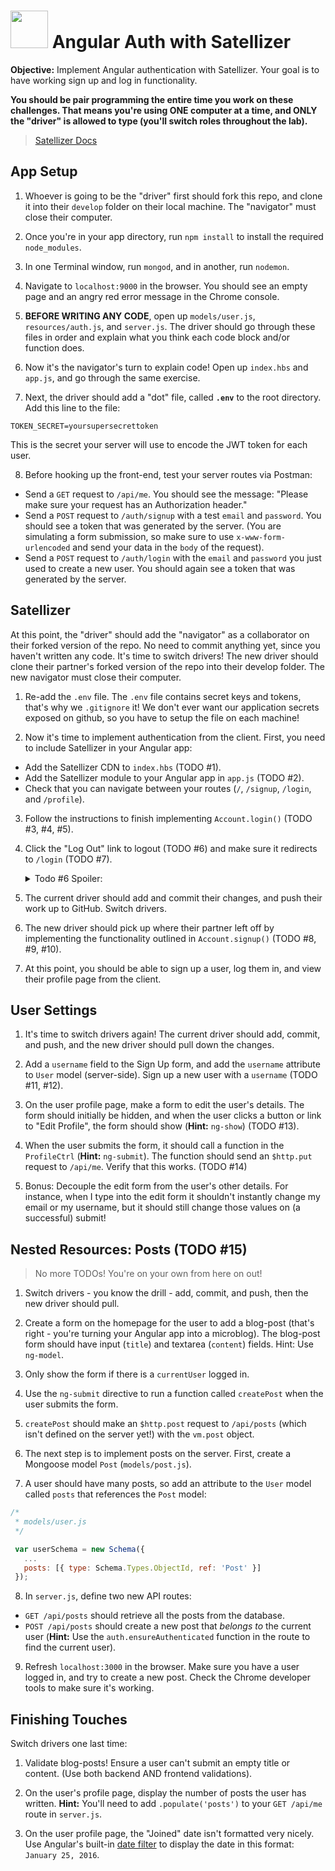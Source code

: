 # <img src="https://cloud.githubusercontent.com/assets/7833470/10899314/63829980-8188-11e5-8cdd-4ded5bcb6e36.png" height="60"> Angular Auth with Satellizer

**Objective:** Implement Angular authentication with Satellizer. Your goal is to have working sign up and log in functionality.

**You should be pair programming the entire time you work on these challenges. That means you're using ONE computer at a time, and ONLY the "driver" is allowed to type (you'll switch roles throughout the lab).**

> <a href="https://github.com/sahat/satellizer#authloginuser-options" target="_blank">Satellizer Docs</a>

## App Setup

1. Whoever is going to be the "driver" first should fork this repo, and clone it into their `develop` folder on their local machine. The "navigator" must close their computer.

2. Once you're in your app directory, run `npm install` to install the required `node_modules`.

3. In one Terminal window, run `mongod`, and in another, run `nodemon`.

4. Navigate to `localhost:9000` in the browser. You should see an empty page and an angry red error message in the Chrome console.

5. **BEFORE WRITING ANY CODE**, open up `models/user.js`, `resources/auth.js`, and `server.js`. The driver should go through these files in order and explain what you think each code block and/or function does.

6. Now it's the navigator's turn to explain code! Open up `index.hbs` and `app.js`, and go through the same exercise.

7. Next, the driver should add a "dot" file, called **`.env`** to the root directory. Add this line to the file:

  ```
  TOKEN_SECRET=yoursupersecrettoken
  ```

  This is the secret your server will use to encode the JWT token for each user.

8. Before hooking up the front-end, test your server routes via Postman:
  * Send a `GET` request to `/api/me`. You should see the message: "Please make sure your request has an Authorization header."
  * Send a `POST` request to `/auth/signup` with a test `email` and `password`. You should see a token that was generated by the server. (You are simulating a form submission, so make sure to use `x-www-form-urlencoded` and send your data in the `body` of the request).
  * Send a `POST` request to `/auth/login` with the `email` and `password` you just used to create a new user. You should again see a token that was generated by the server.

## Satellizer

At this point, the "driver" should add the "navigator" as a collaborator on their forked version of the repo. No need to commit anything yet, since you haven't written any code. It's time to switch drivers! The new driver should clone their partner's forked version of the repo into their develop folder. The new navigator must close their computer.

1. Re-add the `.env` file. The `.env` file contains secret keys and tokens, that's why we `.gitignore` it! We don't ever want our application secrets exposed on github, so you have to setup the file on each machine!

2. Now it's time to implement authentication from the client. First, you need to include Satellizer in your Angular app:
  * Add the Satellizer CDN to `index.hbs` (TODO #1).
  * Add the Satellizer module to your Angular app in `app.js` (TODO #2).
  * Check that you can navigate between your routes (`/`, `/signup`, `/login`, and `/profile`).

3. Follow the instructions to finish implementing `Account.login()` (TODO #3, #4, #5).

4. Click the "Log Out" link to logout (TODO #6) and make sure it redirects to `/login` (TODO #7).
    
    <details><summary>Todo #6 Spoiler:</summary>
    ```js
    return (
        $auth
          .logout() // delete token https://github.com/sahat/satellizer#authlogout
          .then(function() {
            self.user = null;
          })
    )
    ```  
    </details>

5. The current driver should add and commit their changes, and push their work up to GitHub. Switch drivers.

6. The new driver should pick up where their partner left off by implementing the functionality outlined in `Account.signup()` (TODO #8, #9, #10).

7. At this point, you should be able to sign up a user, log them in, and view their profile page from the client.

## User Settings

1. It's time to switch drivers again! The current driver should add, commit, and push, and the new driver should pull down the changes.

2. Add a `username` field to the Sign Up form, and add the `username` attribute to `User` model (server-side). Sign up a new user with a `username` (TODO #11, #12).

3. On the user profile page, make a form to edit the user's details. The form should initially be hidden, and when the user clicks a button or link to "Edit Profile", the form should show (**Hint:** `ng-show`) (TODO #13).

4. When the user submits the form, it should call a function in the `ProfileCtrl` (**Hint:** `ng-submit`). The function should send an `$http.put` request to `/api/me`. Verify that this works. (TODO #14)

5. Bonus: Decouple the edit form from the user's other details. For instance, when I type into the edit form it shouldn't instantly change my email or my username, but it should still change those values on (a successful) submit!

## Nested Resources: Posts (TODO #15)
> No more TODOs! You're on your own from here on out!

1. Switch drivers - you know the drill - add, commit, and push, then the new driver should pull.

2. Create a form on the homepage for the user to add a blog-post (that's right - you're turning your Angular app into a microblog). The blog-post form should have input (`title`) and textarea (`content`) fields. Hint: Use `ng-model`.

3. Only show the form if there is a `currentUser` logged in.

4. Use the `ng-submit` directive to run a function called `createPost` when the user submits the form.

5. `createPost` should make an `$http.post` request to `/api/posts` (which isn't defined on the server yet!) with the `vm.post` object.

6. The next step is to implement posts on the server. First, create a Mongoose model `Post` (`models/post.js`).

7. A user should have many posts, so add an attribute to the `User` model called `posts` that references the `Post` model:

  ```js
  /*
   * models/user.js
   */

   var userSchema = new Schema({
     ...
     posts: [{ type: Schema.Types.ObjectId, ref: 'Post' }]
   });
  ```

8. In `server.js`, define two new API routes:
  * `GET /api/posts` should retrieve all the posts from the database.
  * `POST /api/posts` should create a new post that *belongs to* the current user (**Hint:** Use the `auth.ensureAuthenticated` function in the route to find the current user).

9. Refresh `localhost:3000` in the browser. Make sure you have a user logged in, and try to create a new post. Check the Chrome developer tools to make sure it's working.

## Finishing Touches

Switch drivers one last time:

1. Validate blog-posts! Ensure a user can't submit an empty title or content. (Use both backend AND frontend validations).

2. On the user's profile page, display the number of posts the user has written. **Hint:** You'll need to add `.populate('posts')` to your `GET /api/me` route in `server.js`.

3. On the user profile page, the "Joined" date isn't formatted very nicely. Use Angular's built-in <a href="https://docs.angularjs.org/api/ng/filter/date" target="_blank">date filter</a> to display the date in this format: `January 25, 2016`.

